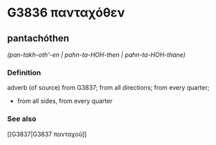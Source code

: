 # G3836 πανταχόθεν

## pantachóthen

_(pan-takh-oth'-en | pahn-ta-HOH-then | pahn-ta-HOH-thane)_

### Definition

adverb (of source) from G3837; from all directions; from every quarter; 

- from all sides, from every quarter

### See also

[[G3837|G3837 πανταχοῦ]]
